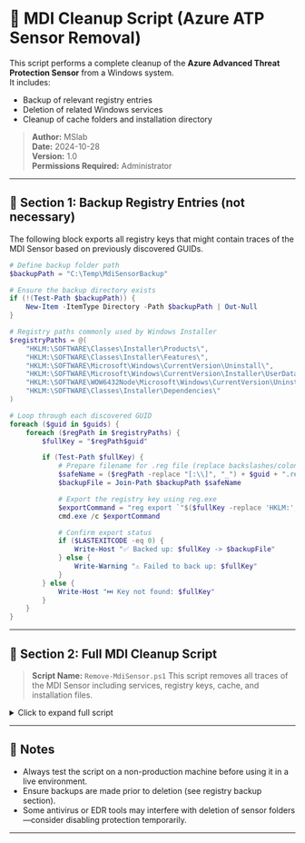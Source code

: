 # 🧹 MDI Cleanup Script (Azure ATP Sensor Removal)

This script performs a complete cleanup of the **Azure Advanced Threat Protection Sensor** from a Windows system.  
It includes:
- Backup of relevant registry entries
- Deletion of related Windows services
- Cleanup of cache folders and installation directory

> **Author:** MSlab  
> **Date:** 2024-10-28  
> **Version:** 1.0  
> **Permissions Required:** Administrator  

---

## 📁 Section 1: Backup Registry Entries (not necessary)

The following block exports all registry keys that might contain traces of the MDI Sensor based on previously discovered GUIDs.

```powershell
# Define backup folder path
$backupPath = "C:\Temp\MdiSensorBackup"

# Ensure the backup directory exists
if (!(Test-Path $backupPath)) {
    New-Item -ItemType Directory -Path $backupPath | Out-Null
}

# Registry paths commonly used by Windows Installer
$registryPaths = @(
    "HKLM:\SOFTWARE\Classes\Installer\Products\",
    "HKLM:\SOFTWARE\Classes\Installer\Features\",
    "HKLM:\SOFTWARE\Microsoft\Windows\CurrentVersion\Uninstall\",
    "HKLM:\SOFTWARE\Microsoft\Windows\CurrentVersion\Installer\UserData\S-1-5-18\Products\",
    "HKLM:\SOFTWARE\WOW6432Node\Microsoft\Windows\CurrentVersion\Uninstall\",
    "HKLM:\SOFTWARE\Classes\Installer\Dependencies\"
)

# Loop through each discovered GUID
foreach ($guid in $guids) {
    foreach ($regPath in $registryPaths) {
        $fullKey = "$regPath$guid"

        if (Test-Path $fullKey) {
            # Prepare filename for .reg file (replace backslashes/colons to safe name)
            $safeName = ($regPath -replace "[:\\]", "_") + $guid + ".reg"
            $backupFile = Join-Path $backupPath $safeName

            # Export the registry key using reg.exe
            $exportCommand = "reg export `"$($fullKey -replace 'HKLM:', 'HKLM')`" `"$backupFile`" /y"
            cmd.exe /c $exportCommand

            # Confirm export status
            if ($LASTEXITCODE -eq 0) {
                Write-Host "✅ Backed up: $fullKey -> $backupFile"
            } else {
                Write-Warning "⚠️ Failed to back up: $fullKey"
            }
        } else {
            Write-Host "⏭️ Key not found: $fullKey"
        }
    }
}
````

---

## 🧼 Section 2: Full MDI Cleanup Script

> **Script Name:** `Remove-MdiSensor.ps1`
> This script removes all traces of the MDI Sensor including services, registry keys, cache, and installation files.

<details>
<summary>Click to expand full script</summary>

```powershell
<#
.SYNOPSIS
    This PowerShell script fully removes all traces of the "Azure Advanced Threat Protection Sensor" from a Windows system.

.DESCRIPTION
    The script performs the following tasks:
    - Stops and deletes the related Windows services (`aatpsensor`, `aatpsensorupdater`)
    - Searches the registry for GUIDs associated with the sensor
    - Deletes registry entries and Package Cache folders matching those GUIDs
    - Deletes the sensor installation folder from "C:\Program Files"
    - Logs all actions and results for auditing

.PARAMETER searchTerm
    The display name of the target application in the registry (e.g., "Azure Advanced Threat Protection Sensor").

.PARAMETER logFile
    The path to a log file used to record all operations.

.NOTES
    Version   : 1.0
    Author    : MSlab
    Date      : 2024-10-28
    Requires  : Administrator privileges

.EXAMPLE
    1. Open PowerShell as Administrator.
    2. Navigate to the script's directory.
    3. Run the script using:
        .\Remove-MdiSensor.ps1

    You will be prompted for:
    - Confirmation to stop and delete related services
    - Confirmation to delete registry keys and cache folders
    - Confirmation to delete the installation folder

    A log file will be created at the script's location: MdiServiceDeletionLog.txt
#>

#---------------------- Function Definitions ----------------------#

# Logs messages with a timestamp to the log file
function Write-Log {
    ...
}

# Stops and deletes a Windows service by name, logging the result
function Delete-Service {
    ...
}

# Deletes registry keys related to the provided GUID
function Delete-RegistryKeys {
    ...
}

# Deletes cache folder for a specific GUID under ProgramData
function Delete-CacheFolder {
    ...
}

# Deletes the sensor's installation folder
function Delete-InstallFolder {
    ...
}

# Searches the registry for GUIDs associated with the sensor by display name
function Find-GUIDs {
    ...
}

#---------------------- Main Script Logic ----------------------#

# Define search term and log file path
$searchTerm = "Azure Advanced Threat Protection Sensor"
$logFile = Join-Path $PSScriptRoot "MdiServiceDeletionLog.txt"

Write-Log "Script started." -logFile $logFile

# Step 1: Ask user to delete services
$confirmation = Read-Host "Do you want to stop and delete the services 'aatpsensor' and 'aatpsensorupdater'? (yes/no)"
if ($confirmation -eq 'yes') {
    ...
}

# Step 2: Find all GUIDs for registry and cache deletion
$guids = Find-GUIDs -searchTerm $searchTerm -logFile $logFile
if ($guids.Count -gt 0) {
    ...
} else {
    Write-Host "No GUIDs found for '$searchTerm'."
    Write-Log "No GUIDs found for '$searchTerm'." -logFile $logFile
}

# Step 3: Confirm deletion of install folder
$confirmation = Read-Host "Do you want to delete the installation folder for '$searchTerm'? (yes/no)"
if ($confirmation -eq 'yes') {
    ...
}

Write-Log "Script completed." -logFile $logFile
```

</details>

---

## 📝 Notes

* Always test the script on a non-production machine before using it in a live environment.
* Ensure backups are made prior to deletion (see registry backup section).
* Some antivirus or EDR tools may interfere with deletion of sensor folders—consider disabling protection temporarily.

---
